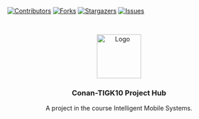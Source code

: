 <!-- PROJECT SHIELDS -->
[![Contributors][contributors-shield]][contributors-url]
[![Forks][forks-shield]][forks-url]
[![Stargazers][stars-shield]][stars-url]
[![Issues][issues-shield]][issues-url]

<!-- PROJECT LOGO -->
<br />
<p align="center">
   <img src="https://image.flaticon.com/icons/svg/168/168881.svg" alt="Logo" width="100" height="100">

  <h3 align="center">Conan-TIGK10 Project Hub</h3>

  <p align="center">
    A project in the course Intelligent Mobile Systems.
    <br />
  </p>
</p>

<!-- MARKDOWN LINKS & IMAGES -->
<!-- https://www.markdownguide.org/basic-syntax/#reference-style-links -->
[contributors-shield]: https://img.shields.io/github/contributors/Conan-TIGK10/Conan-TIGK10.svg?style=flat-square
[contributors-url]: https://github.com/Conan-TIGK10/Conan-TIGK10/graphs/contributors
[forks-shield]: https://img.shields.io/github/forks/Conan-TIGK10/Conan-TIGK10.svg?style=flat-square
[forks-url]: https://github.com/Conan-TIGK10/Conan-TIGK10/network/members
[stars-shield]: https://img.shields.io/github/stars/Conan-TIGK10/Conan-TIGK10.svg?style=flat-square
[stars-url]: https://github.com/Conan-TIGK10/Conan-TIGK10/stargazers
[issues-shield]: https://img.shields.io/github/issues/Conan-TIGK10/Conan-TIGK10.svg?style=flat-square
[issues-url]: https://github.com/Conan-TIGK10/Conan-TIGK10/issues
